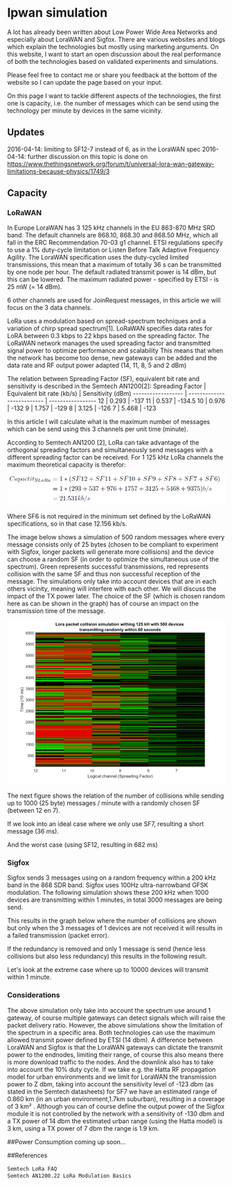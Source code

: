 # lpwan simulation

A lot has already been written about Low Power Wide Area Networks and especially about LoraWAN and Sigfox.
There are various websites and blogs which explain the technologies but mostly using marketing arguments.
On this website, I want to start an open discussion about the real performance of both the technologies based on validated experiments and simulations.

Please feel free to contact me or share you feedback at the bottom of the website so I can update the page based on your input.

On this page I want to tackle different aspects of the technologies, the first one is capacity, i.e. the number of messages which can be send using the technology per minute by devices in the same vicinity.

## Updates
2016-04-14: limiting to SF12-7 instead of 6, as in the LoraWAN spec
2016-04-14: further discussion on this topic is done on https://www.thethingsnetwork.org/forum/t/universal-lora-wan-gateway-limitations-because-physics/1749/3


## Capacity
### LoRaWAN

In Europe LoraWAN has 3 125 kHz channels in the EU 863-870 MHz SRD band. The default channels are 868.10, 868.30 and 868.50 MHz, which all fall in the ERC Recommendation 70-03 g1 channel. ETSI regulations specify to use a 1% duty-cycle limitation or Listen Before Talk Adaptive Frequency Agility. The LoraWAN specification uses the duty-cycled limited transmissions, this mean that a maximum of totally 36 s can be transmitted by one node per hour. The default radiated transmit power is 14 dBm, but this can be lowered. The maximum radiated power - specified by ETSI - is 25 mW (= 14 dBm).

6 other channels are used for JoinRequest messages, in this article we will focus on the 3 data channels.

LoRa uses a modulation based on spread-spectrum techniques and a variation of chirp spread spectrum[1]. LoRaWAN specifies data rates for LoRA between 0.3 kbps to 22 kbps based on the spreading factor. The LoRaWAN network manages the used spreading factor and transmitted signal power to optimize performance and scalability This means that when the network has become too dense, new gateways can be added and the data rate and RF output power adapted (14, 11, 8, 5 and 2 dBm)

The relation between Spreading Factor (SF), equivalent bit rate and sensitivity is described in the Semtech AN1200[2]:
 Spreading Factor   | Equivalent bit rate (kb/s) | Sensitivity (dBm)
 ------------------ | -------------------------- | -----------------
 12	| 0.293	| -137
 11	| 0.537 | 	 -134.5
 10	| 0.976 | 	 -132
 9	| 1.757	|  -129
 8	| 3.125	|  -126
 7	| 5.468 | 	 -123

In this article I will calculate what is the maximum number of messages which can be send using this 3 channels per unit time (minute).

According to Semtech AN1200 [2], LoRa can take advantage of the orthogonal spreading factors and simultaneously send messages with a different spreading factor can be received. For 1 125 kHz LoRa channels the maximum theoretical capacity is therefor:

![GCapacity Lora](/images/capacity_lora.png)

Where SF6 is not required in the minimum set defined by the LoRaWAN specifications, so in that case 12.156 kb/s.


The image below shows a simulation of 500 random messages where every message consists only of 25 bytes (chosen to be compliant to experiment with Sigfox, longer packets will generate more collisions) and the device can choose a random SF (in order to optimize the simultaneous use of the spectrum). Green represents successful transmissions, red represents collision with the same SF and thus non successful reception of the message. The simulations only take into account devices that are in each others vicinity, meaning will interfere with each other. We will discuss the impact of the TX power later. The choice of the SF (which is chosen random here as can be shown in the graph) has of course an impact on the transmission time of the message.

![GCapacity Lora](/images/lora_spectrum_500_dev.png)

The next figure shows the relation of the number of collisions while sending up to 1000 (25 byte) messages / minute with a randomly chosen SF (between 12 en 7).



If we look into an ideal case where we only use SF7, resulting a short message (36 ms).



And the worst case (using SF12, resulting in 682 ms)



### Sigfox
Sigfox sends 3 messages using on a random frequency within a 200 kHz band in the 868 SDR band. Sigfox uses 100Hz ultra-narrowband GFSK modulation.
The following simulation shows these 200 kHz when 1000 devices are transmitting within 1 minutes, in total 3000 messages are being send.





This results in the graph below where the number of collisions are shown but only when the 3 messages of 1 devices are not received it will results in a failed transmission (packet error).






If the redundancy is removed and only 1 message is send (hence less collisions but also less redundancy) this results in the following result.







Let's look at the extreme case where up to 10000 devices will transmit within 1 minute.





### Considerations
The above simulation only take into account the spectrum use around 1 gateway, of course multiple gateways can detect signals which will raise the packet delivery ratio. However, the above simulations show the limitation of the spectrum in a specific area.
Both technologies can use the maximum allowed transmit power defined by ETSI (14 dbm). A difference between LoraWAN and Sigfox is that the LoraWAN gateways can dictate the transmit power to the endnodes, limiting their range, of course this also means there is more download traffic to the nodes. And the downlink also has to take into account the 10% duty cycle. If we take e.g. the Hatta RF propagation model for urban environments and we limit for LoraWAN the transmission power to Z dbm, taking into account the sensitivity level of -123  dbm (as stated in the Semtech datasheets) for SF7 we have an estimated range of 0.860 km (in an urban environment,1.7km suburban), resulting in a coverage of 3 km² . Although you can of course define the output power of the Sigfox module it is not controlled by the network with a sensitivity  of -130 dbm and a TX power of 14 dbm the estimated urban range (using the Hatta model) is 3 km, using a TX power of 7 dbm the range is  1.9 km.

##Power Consumption
coming up soon...

##References

    Semtech LoRa FAQ
    Semtech AN1200.22 LoRa Modulation Basics